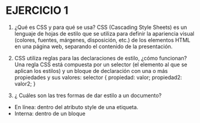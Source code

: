# EJERCICIO 1

1) ¿Qué es CSS y para qué se usa?
CSS (Cascading Style Sheets) es un lenguaje de hojas de estilo que se utiliza para definir la apariencia visual (colores, fuentes, márgenes, disposición, etc.) de los elementos HTML en una página web, separando el contenido de la presentación.

2) CSS utiliza reglas para las declaraciones de estilo, ¿cómo funcionan?
Una regla CSS está compuesta por un selector (el elemento al que se aplican los estilos) y un bloque de declaración con una o más propiedades y sus valores:
selector {
  propiedad: valor;
  propiedad2: valor2;
}

3) ¿ Cuáles son las tres formas de dar estilo a un documento?
- En línea: dentro del atributo style de una etiqueta.
- Interna: dentro de un bloque <style> en el <head>.
- Externa: en un archivo .css vinculado mediante <link>.

4) ¿ Cuáles son los distintos tipos de selectores más utilizados? Ejemplifique cada uno.
- De etiqueta: p { color: blue; }
- De clase: .negrita { font-weight: bold; }
- De ID: #titulo { font-size: 24px; }
- Universal: * { margin: 0; }
- De atributo: a[href] { color: red; }
- Descendiente: div p { color: green; }
- Agrupado: h1, h2 { font-family: sans-serif; }

5) ¿ Qué es una pseudo-clase? Cuáles son las más utilizadas aplicadas a vínculos?
Es una palabra clave que se añade a un selector para definir un estado especial del elemento. Hay muchas pseudoclases, pero las más usadas en enlaces son:
a:link --> enlace normal
a:visited --> enlace ya visitado
a:hover --> cuando el mouse pasa por encima
a:active --> mientras se hace clic

6) ¿ Qué es la herencia?
Es el mecanismo por el cual ciertos estilos aplicados a un elemento padre son heredados por sus elementos hijos (por ejemplo, color, font-family, etc.).

7) ¿ En qué consiste el proceso denominado cascada?
Es el proceso mediante el cual el navegador decide qué estilo aplicar cuando hay varias reglas que afectan al mismo elemento. Se basa en:
- Especificidad del selector
- Orden de aparición
- Uso de !important

